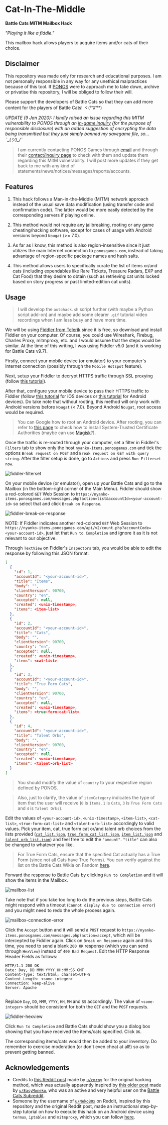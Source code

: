 # Cat-In-The-Middle
**Battle Cats MITM Mailbox Hack**

_"Playing it like a fiddle."_

This mailbox hack allows players to acquire items and/or cats of their choice.

## Disclaimer

This repository was made only for research and educational purposes. I am not personally responsible in any way for any unethical malpractices because of this tool. If [PONOS](https://www.ponos.jp/) were to approach me to take down, archive or privatise this repository, I will be obliged to follow their will.

Please support the developers of Battle Cats so that they can add more content for the players of Battle Cats! ヾ(°∇°*)

*UPDATE (9 Jan 2020): I kindly raised an issue regarding this MITM vulnerability to PONOS through an [in-game inquiry](https://ponos.s3.dualstack.ap-northeast-1.amazonaws.com/information/appli/battlecats/contact/en/contact.html) (for the purpose of responsible disclosure) with an added suggestion of encrypting the data being transmitted but they just simply banned my savegame file, so... ¯\_(ツ)_/¯*

> I am currently contacting PONOS Games through [email](mailto:support_en@bc01.ponos.net) and through their [contact/inquiry page](https://www.ponos.jp/contact/inquiry/) to check with them and update them regarding this MitM vulnerability. I will post more updates if they get back to me with any kind of statements/news/notices/messages/reports/accounts.

## Features

1. This hack follows a Man-in-the-Middle (MITM) network approach instead of the usual save data modification (using transfer code and confirmation code). The latter would be more easily detected by the corresponding servers if playing online.

2. This method would not require any jailbreaking, rooting or any game cheating/hacking software, except for cases of usage with  Android versions beyond `Nougat` (>= 7.0).

3. As far as I know, this method is also region-insensitive since it just utilizes the main Internet connection to `ponosgames.com`, instead of taking advantage of region-specific package names and hash salts.

4. This method allows users to specifically curate the list of items or/and cats (including expendables like Rare Tickets, Treasure Radars, EXP and Cat Food) that they desire to obtain (such as retrieving cat units locked based on story progress or past limited-edition cat units).

## Usage

> I will develop the `autohack.sh` script further (with maybe a Python script add-on) and maybe add some clearer `.gif` tutorial video recordings when I am less busy and have more time.

We will be using [Fiddler from Telerik](https://www.telerik.com/fiddler) since it is free, so download and install Fiddler on your computer. Of course, you could use Wireshark, Firebug, Charles Proxy, mitmproxy, etc. and I would assume that the steps would be similar. At the time of this writing, I was using Fiddler v5.0 (and it is working for Battle Cats v9.7).

Firstly, connect your mobile device (or emulator) to your computer's Internet connection (possibly through the `Mobile Hotspot` feature).

Next, setup your Fiddler to decrypt HTTPS traffic through SSL proxying (follow [this tutorial](https://docs.telerik.com/fiddler/Configure-Fiddler/Tasks/DecryptHTTPS)).

After that, configure your mobile device to pass their HTTPS traffic to Fiddler (follow [this tutorial](https://docs.telerik.com/fiddler/Configure-Fiddler/Tasks/ConfigureForiOS) for iOS devices or [this tutorial](https://docs.telerik.com/fiddler/Configure-Fiddler/Tasks/ConfigureForAndroid) for Android devices). Do take note that without rooting, this method will only work with Android versions before `Nougat` (< 7.0). Beyond Android `Nougat`, root access would be required.

> You can Google how to root an Android device. After rooting, you can refer to [this page](https://android-developers.googleblog.com/2016/07/changes-to-trusted-certificate.html) to check how to install System-Trusted Certificate Authorities (maybe can use [Magisk](https://github.com/topjohnwu/Magisk)?).

Once the traffic is re-routed through your computer, set a filter in Fiddler's `Filters` tab to show only the host `nyanko-items.ponosgames.com` and tick the options `Break request on POST` and `Break request on GET with query string`. After the filter setup is done, go to `Actions` and press `Run Filterset now`.

![fiddler-filterset](./assets/images/fiddler-filterset.png)

On your mobile device (or emulator), open up your Battle Cats and go to the Mailbox (in the bottom-right corner of the Main Menu). Fiddler should show a red-colored `GET` Web Session to `https://nyanko-items.ponosgames.com/messages.php?action=list&accountId=<your-account-id>` so select that and click `Break on Response`.

![fiddler-break-on-response](./assets/images/fiddler-break-on-response.png)

NOTE: If Fiddler indicates another red-colored `GET` Web Session to `https://nyanko-items.ponosgames.com/api/v2/count.php?accountCode=<your-account-id>`, just let that `Run to Completion` and ignore it as it is not relevant to our objective.

Through `TextView` on Fiddler's `Inspectors` tab, you would be able to edit the response by following this JSON format:

```json
[
  {
    "id": 1,
    "accountId": "<your-account-id>",
    "title": "Items",
    "body": "",
    "clientVersion": 90700,
    "country": "en",
    "accepted": null,
    "created": <unix-timestamp>,
    "items": <item-list>
  },
  {
    "id": 2,
    "accountId": "<your-account-id>",
    "title": "Cats",
    "body": "",
    "clientVersion": 90700,
    "country": "en",
    "accepted": null,
    "created": <unix-timestamp>,
    "items": <cat-list>
  },
  {
    "id": 3,
    "accountId": "<your-account-id>",
    "title": "True Form Cats",
    "body": "",
    "clientVersion": 90700,
    "country": "en",
    "accepted": null,
    "created": <unix-timestamp>,
    "items": <true-form-cat-list>
  },
  {
    "id": 4,
    "accountId": "<your-account-id>",
    "title": "Talent Orbs",
    "body": "",
    "clientVersion": 90700,
    "country": "en",
    "accepted": null,
    "created": <unix-timestamp>,
    "items": <talent-orb-list>
  }
]
```

> You should modify the value of `country` to your respective region defined by PONOS.

> Also, just to clarify, the value of `itemCategory` indicates the type of item that the user will receive (`0` is `Items`, `1` is `Cats`, `3` is `True Form Cats` and `4` is `Talent Orbs`).

Edit the values of `<your-account-id>`, `<unix-timestamp>`, `<item-list>`, `<cat-list>`, `<true-form-cat-list>` and `<talent-orb-list>` accordingly to valid values. Pick your item, cat, true form cat or/and talent orb choices from the lists provided ([`cat_list.json`](./cat_list.json), [`true_form_cat_list.json`](./true_form_cat_list.json), [`item_list.json`](./item_list.json) and [`talent_orb_list.json`](./talent_orb_list.json)) and feel free to edit the `"amount"`. `"title"` can also be changed to whatever you like.

> For True Form Cats, ensure that the specified Cat actually has a True Form (since not all Cats have True Forms). You can verify against the list on the Battle Cats Wikia on Fandom [here](https://battle-cats.fandom.com/wiki/True_Form).

Forward the response to Battle Cats by clicking `Run to Completion` and it will show the items in the Mailbox.

![mailbox-list](./assets/images/mailbox-list.PNG)

Take note that if you take too long to do the previous steps, Battle Cats might respond with a timeout (`Cannot display due to connection error`) and you might need to redo the whole process again.

![mailbox-connection-error](./assets/images/mailbox-connection-error.PNG)

Click the `Accept` button and it will send a `POST` request to `https://nyanko-items.ponosgames.com/messages.php?action=accept`, which will be intercepted by Fiddler again. Click on `Break on Response` again and this time, you need to send a blank `200 OK` response (which you can send through `HexView`) instead of `400 Bad Request`. Edit the HTTP Response Header Fields as follows:

```http
HTTP/1.1 200 OK
Date: Day, DD MMM YYYY HH:MM:SS GMT
Content-Type: text/html; charset=UTF-8
Content-Length: <some-integer>
Connection: keep-alive
Server: Apache


```

Replace `Day`, `DD`, `MMM`, `YYYY`, `HH`, `MM` and `SS` accordingly. The value of `<some-integer>` should be consistent for both the `GET` and the `POST` requests.

![fiddler-hexview](./assets/images/fiddler-hexview.png)

Click `Run to Completion` and Battle Cats should show you a dialog box showing that you have received the items/cats specified. Click `OK`.

The corresponding items/cats would then be added to your inventory. Do remember to exercise moderation (or don't even cheat at all!) so as to prevent getting banned.

## Acknowledgements

- Credits to [this Reddit post](https://redd.it/a775je) made by [`u/cmrny`](https://reddit.com/u/cmrny) for the original hacking method, which was actually apparently inspired by [this older post](https://redd.it/2nvmlc) made by [`u/EasyMoneko`](https://reddit.com/u/EasyMoneko), who was an active and very helpful user on the [Battle Cats Subreddit](https://reddit.com/r/battlecats).
- Someone by the username of [`u/NekoB0x`](https://reddit.com/u/NekoB0x) on Reddit, inspired by this repository and the original Reddit post, made an instructional step-by-step tutorial on how to execute this hack on an Android device using `termux`, `iptables` and `mitmproxy`, which you can follow [here](https://redd.it/gsidq5).
